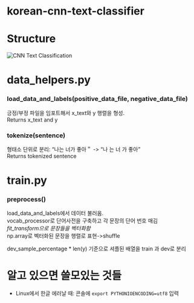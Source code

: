 # korean-cnn-text-classifier

Structure
=============
![CNN Text Classification](http://d3kbpzbmcynnmx.cloudfront.net/wp-content/uploads/2015/11/Screen-Shot-2015-11-06-at-12.05.40-PM.png)

data_helpers.py
=============

### load_data_and_labels(positive_data_file, negative_data_file)   

긍정/부정 파일을 임포트해서 x_text와 y 행렬을 형성.   
Returns x_text and y   

### tokenize(sentence)      

형태소 단위로 분리: “나는 너가 좋아＂ -> “나 는 너 가 좋아”   
Returns tokenized sentence


train.py
=============

### preprocess()

load_data_and_labels에서 데이터 불러옴.   
vocab_processor로 단어사전을 구축하고 각 문장의 단어 번호 매김   
*fit_transform으로 문장들을 벡터화함*   
np.array로 벡터화된 문장을 행렬로 표현->shuffle   

dev_sample_percentage * len(y) 기준으로 셔플된 배열을 train 과 dev로 분리

알고 있으면 쓸모있는 것들
===============
- Linux에서 한글 에러날 때: 콘솔에 `export PYTHONIOENCODING=utf8` 입력
